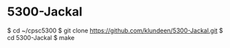 # 5300-Jackal

$ cd ~/cpsc5300
$ git clone https://github.com/klundeen/5300-Jackal.git
$ cd 5300-Jackal
$ make

